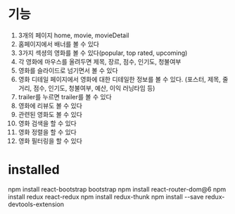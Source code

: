 # 기능

1. 3개의 페이지
   home, movie, movieDetail
2. 홈페이지에서 배너를 볼 수 있다
3. 3가지 섹셩의 영화를 볼 수 있다(popular, top rated, upcoming)
4. 각 영화에 마우스를 올려두면 제목, 장르, 점수, 인기도, 청불여부
5. 영화를 슬라이드로 넘기면서 볼 수 있다
6. 영화 디테일 페이지에서 영화에 대한 디테일한 정보를 볼 수 있다. (포스터, 제목, 줄거리, 점수, 인기도, 청불여부, 예산, 이익 러닝타임 등)
7. trailer를 누르면 trailer를 볼 수 있다
8. 영화에 리뷰도 볼 수 있다
9. 관련된 영화도 볼 수 있다
10. 영화 검색을 할 수 있다
11. 영화 정렬을 할 수 있다
12. 영화 필터링을 할 수 있다

# installed

npm install react-bootstrap bootstrap
npm install react-router-dom@6
npm install redux react-redux
npm install redux-thunk
npm install --save redux-devtools-extension

